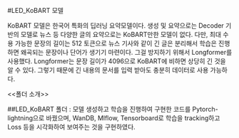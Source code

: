 #LED_KoBART 모델

KoBART 모델은 한국어 특화의 딥러닝 요약모델이다.
생성 및 요약으로는 Decoder 기반의 모델로 뉴스 등 다양한 글의 요약으로는 KoBART만한 모델이 없다.
다만, 최대 수용 가능한 문장의 길이는 512 토큰으로 뉴스 기사와 같이 긴 글은 분리해서 학습은 진행하면 왜곡되는 문장이나 단어가 생기기 마련이다.
그걸 방지하기 위해서 Longformer를 사용했다.
Longformer는 문장 길이가 4096으로 KoBART에 비하면 상당히 긴 것을 알 수 있다.
그렇기 때문에 긴 내용의 문서를 입력 받아도 충분히 데이터로 사용 가능하다.

<<폴더 소개>>

##LED_KoBART 폴더 : 모델 생성하고 학습을 진행하여 구현한 코드를 Pytorch-lightning으로 바꿨으며, 
WanDB, Mlflow, Tensorboard로 학습을 tracking하고 Loss 등을 시각화하여 보여주는 것을 구현하였다.
